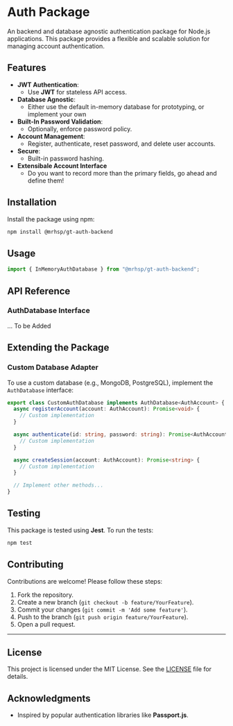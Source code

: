 # **Auth Package**

An backend and database agnostic authentication package for Node.js applications. This package provides a flexible and scalable solution for managing account authentication.

## **Features**

- **JWT Authentication**:
  - Use **JWT** for stateless API access.
- **Database Agnostic**:
  - Either use the default in-memory database for prototyping, or implement your own
- **Built-In Password Validation**:
  - Optionally, enforce password policy.
- **Account Management**:
  - Register, authenticate, reset password, and delete user accounts.
- **Secure**:
  - Built-in password hashing.
- **Extensibale Account Interface**
  - Do you want to record more than the primary fields, go ahead and define them!

## **Installation**

Install the package using npm:

```bash
npm install @mrhsp/gt-auth-backend
```

## **Usage**

```typescript
import { InMemoryAuthDatabase } from "@mrhsp/gt-auth-backend";
```

## **API Reference**

### **AuthDatabase Interface**

... To be Added

## **Extending the Package**

### **Custom Database Adapter**

To use a custom database (e.g., MongoDB, PostgreSQL), implement the `AuthDatabase` interface:

```typescript
export class CustomAuthDatabase implements AuthDatabase<AuthAccount> {
  async registerAccount(account: AuthAccount): Promise<void> {
    // Custom implementation
  }

  async authenticate(id: string, password: string): Promise<AuthAccount> {
    // Custom implementation
  }

  async createSession(account: AuthAccount): Promise<string> {
    // Custom implementation
  }

  // Implement other methods...
}
```

## **Testing**

This package is tested using **Jest**. To run the tests:

```bash
npm test
```

## **Contributing**

Contributions are welcome! Please follow these steps:

1. Fork the repository.
2. Create a new branch (`git checkout -b feature/YourFeature`).
3. Commit your changes (`git commit -m 'Add some feature'`).
4. Push to the branch (`git push origin feature/YourFeature`).
5. Open a pull request.

---

## **License**

This project is licensed under the MIT License. See the [LICENSE](LICENSE) file for details.

## **Acknowledgments**

- Inspired by popular authentication libraries like **Passport.js**.
